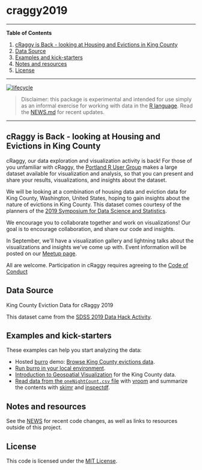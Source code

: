 # craggy2019

---

**Table of Contents**

1. [cRaggy is Back - looking at Housing and Evictions in King County](#cRaggy-is-Back-looking-at-Housing-and-Evictions-in-King-County)
1. [Data Source](#data-source)
1. [Examples and kick-starters](#examples-and-kick-starters)
1. [Notes and resources](#notes-and-resources)
1. [License](#license)

---

<!-- badges: start -->
[![lifecycle](https://img.shields.io/badge/lifecycle-experimental-orange.svg)](https://www.tidyverse.org/lifecycle/#experimental)

> Disclaimer: this package is experimental and intended for use simply as an informal exercise for working with data in the [R language](https://www.r-project.org/). Read the [NEWS.md](NEWS.md) for recent updates.
<!-- badges: end -->

---

## cRaggy is Back - looking at Housing and Evictions in King County

cRaggy, our data exploration and visualization activity is back! For those of you unfamiliar with cRaggy, the [Portland R User Group](https://www.meetup.com/portland-r-user-group/) makes a large dataset available for visualization and analysis, so that you can present and share your results, visualizations, and insights about the dataset.

We will be looking at a combination of housing data and eviction data for King County, Washington, United States, hoping to gain insights about the nature of evictions in King County. This dataset comes courtesy of the planners of the [2019 Symposium for Data Science and Statistics](https://ww2.amstat.org/meetings/sdss/2019/). 

We encourage you to collaborate together and work on visualizations! Our goal is to encourage collaboration, and share our code and insights.

In September, we'll have a visualization gallery and lightning talks about the visualizations and insights we've come up with. Event information will be posted on our [Meetup page](https://www.meetup.com/portland-r-user-group/events/).

All are welcome. Participation in cRaggy requires agreeing to the [Code of Conduct](.github/CODE_OF_CONDUCT.md)

## Data Source

King County Eviction Data for cRaggy 2019

This dataset came from the [SDSS 2019 Data Hack Activity](https://ww2.amstat.org/meetings/sdss/2019/).

## Examples and kick-starters

These examples can help you start analyzing the data:

  * Hosted [burro](https://laderast.github.io/burro/) demo: [Browse King County evictions data](https://tladeras.shinyapps.io/evictions_king_county/).
  * [Run burro in your local environment](vignettes/evictions.Rmd).
  * [Introduction to Geospatial Visualization](vignettes/Introduction_to_Visualizing_Geospatial_Data.md) for the King County data.
  * [Read data from the `oneNightCount.csv` file](vignettes/demo-1night-vroom-etc.md) with [vroom](https://cran.r-project.org/package=vroom) and summarize the contents with [skimr](https://cran.r-project.org/package=skimr) and [inspectdf](https://cran.r-project.org/package=inspectdf).

## Notes and resources

See the [NEWS](NEWS.md) for recent code changes, as well as links to resources outside of this project.

## License

This code is licensed under the [MIT License](LICENSE.md).
